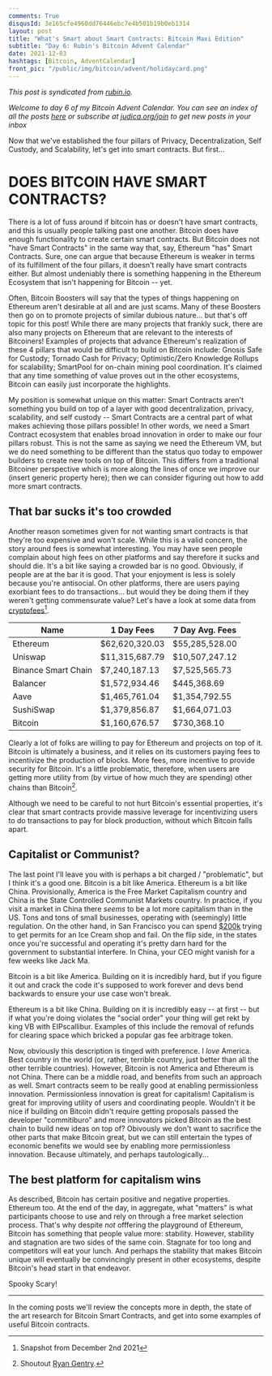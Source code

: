 ```yaml
---
comments: True
disqusId: 3e165cfe4960dd76446ebc7e4b501b19b0eb1314 
layout: post
title: "What's Smart about Smart Contracts: Bitcoin Maxi Edition"
subtitle: "Day 6: Rubin's Bitcoin Advent Calendar"
date: 2021-12-03
hashtags: [Bitcoin, AdventCalendar]
front_pic: "/public/img/bitcoin/advent/holidaycard.png"
---
```


_This post is syndicated from [rubin.io](https://rubin.io/advent21)._

_Welcome to day 6 of my Bitcoin Advent Calendar. You can see an index of all
the posts [here](/advent21) or subscribe at
[judica.org/join](https://judica.org/join) to get new posts in your inbox_

Now that we've established the four pillars of Privacy, Decentralization, Self
Custody, and Scalability, let's get into smart contracts. But first…

# DOES BITCOIN HAVE SMART CONTRACTS?

There is a lot of fuss around if bitcoin has or doesn't have smart contracts,
and this is usually people talking past one another. Bitcoin does have enough
functionality to create certain smart contracts. But Bitcoin does not "have
Smart Contracts" in the same way that, say, Ethereum "has" Smart Contracts.
Sure, one can argue that because Ethereum is weaker in terms of its fulfillment
of the four pillars, it doesn't really have smart contracts either. But almost
undeniably there is something happening in the Ethereum Ecosystem that isn't
happening for Bitcoin -- yet.

Often, Bitcoin Boosters will say that the types of things happening on Ethereum
aren't desirable at all and are just scams. Many of these Boosters then go on to
promote projects of similar dubious nature… but that's off topic for this post!
While there are many projects that frankly suck, there are also many projects on
Ethereum that are relevant to the interests of Bitcoiners! Examples of projects
that advance Ethereum's realization of these 4 pillars that would be difficult
to build on Bitcoin include: Gnosis Safe for Custody; Tornado Cash for Privacy;
Optimistic/Zero Knowledge Rollups for scalability; SmartPool for on-chain mining
pool coordination. It's claimed that any time something of value proves out in
the other ecosystems, Bitcoin can easily just incorporate the highlights.

My position is somewhat unique on this matter: Smart Contracts aren't something
you build on top of a layer with good decentralization, privacy, scalability,
and self custody -- Smart Contracts are a central part of what makes achieving
those pillars possible! In other words, we need a Smart Contract ecosystem that
enables broad innovation in order to make our four pillars robust. This is not
the same as saying we need the Ethereum VM, but we do need something to be
different than the status quo today to empower builders to create new tools on
top of Bitcoin. This differs from a traditional Bitcoiner perspective which is
more along the lines of once we improve our (insert generic property here); then
we can consider figuring out how to add more smart contracts.

## That bar sucks it's too crowded

Another reason sometimes given for not wanting smart contracts is that they're
too expensive and won't scale.  While this is a valid concern, the story around
fees is somewhat interesting. You may have seen people complain about high fees
on other platforms and say therefore it sucks and should die. It's a bit like saying
a crowded bar is no good. Obviously, if people are at the bar it is good. That
your enjoyment is less is solely because you're antisocial. On other platforms,
there are users paying exorbiant fees to do transactions... but would they be
doing them if they weren't getting commensurate value? Let's have a look at some
data from [cryptofees](https://cryptofees.info)[^date].

| Name | 1 Day Fees | 7 Day Avg. Fees |
| ---- | ---------- | ----------------|
| Ethereum | $62,620,320.03 | $55,285,528.00 |
| Uniswap | $11,315,687.79 | $10,507,247.12 | 
| Binance Smart Chain | $7,240,187.13 | $7,525,565.73 |
| Balancer | $1,572,934.46 | $445,368.69 |
| Aave | $1,465,761.04 | $1,354,792.55 |
| SushiSwap | $1,379,856.87 | $1,664,071.03 |
| Bitcoin | $1,160,676.57 | $730,368.10 |

Clearly a lot of folks are willing to pay for Ethereum and projects on top of
it. Bitcoin is ultimately a business, and it relies on its customers paying fees
to incentivize the production of blocks. More fees, more incentive to provide
security for Bitcoin. It's a little problematic, therefore, when users are
getting more utility from (by virtue of how much they are spending) other chains
than Bitcoin[^gent].

Although we need to be careful to not hurt Bitcoin's essential properties, it's
clear that smart contracts provide massive leverage for incentivizing users to
do transactions to pay for block production, without which Bitcoin falls apart.

## Capitalist or Communist?

The last point I'll leave you with is perhaps a bit charged / "problematic", but
I think it's a good one. Bitcoin is a bit like America. Ethereum is a bit like China.
Provisionally, America is the Free Market Capitalism country and China is the
State Controlled Communist Markets country. In practice, if you visit a market
in China there _seems_ to be a lot more capitalism than in the US. Tons and tons
of small businesses, operating with (seemingly) little regulation. On the other
hand, in San Francisco you can spend
[$200k](https://sf.eater.com/2021/4/22/22397615/matcha-n-more-ice-cream-store-200000-quits)
trying to get permits for an Ice Cream shop and fail. On the flip side, in the states once you're
successful and operating it's pretty darn hard for the government to substantial interfere.
In China, your CEO might vanish for a few weeks like Jack Ma.

Bitcoin is a bit like America. Building on it is incredibly hard, but if you
figure it out and crack the code it's supposed to work forever and devs bend
backwards to ensure your use case won't break.

Ethereum is a bit like China. Building on it is incredibly easy -- at first --
but if what you're doing violates the "social order" your thing will get rekt by
king VB with EIPscallibur. Examples of this include the removal of refunds for
clearing space which bricked a popular gas fee arbitrage token.

Now, obviously this description is tinged with preference. I *love* America.
Best country in the world (or, rather, terrible country, just better than all
the other terrible countries). However, Bitcoin is not America and Ethereum is
not China. There can be a middle road, and benefits from such an approach as
well. Smart contracts seem to be really good at enabling permissionless
innovation. Permissionless innovation is great for capitalism! Capitalism is
great for improving utility of users and coordinating people. Wouldn't it be
nice if building on Bitcoin didn't require getting proposals passed the
developer "commitiburo" and  more innovators picked Bitcoin as the best chain to
build new ideas on top of? Obivously we don't want to sacrifice the other parts
that make Bitcoin great, but we can still entertain the types of economic
benefits we would see by enabling more permissionless innovation. Because
ultimately, and perhaps tautologically...

## The best platform for capitalism wins

As described, Bitcoin has certain positive and negative properties. Ethereum
too. At the end of the day, in aggregate, what "matters" is what participants
choose to use and rely on through a free market selection process. That's why
despite _not_ offfering the playground of Ethereum, Bitcoin has something that
people value more: stability. However, stability and stagnation are two sides of
the same coin. Stagnate for too long and competitors will eat your lunch.  And
perhaps the stability that makes Bitcoin unique will eventually be convincingly
present in other ecosystems, despite Bitcoin's head start in that endeavor.

Spooky Scary!


<hr>


In the coming posts we'll review the concepts more in depth, the state of the
art research for Bitcoin Smart Contracts, and get into some examples of useful
Bitcoin contracts.

[^date]: Snapshot from December 2nd 2021
[^gent]: Shoutout [Ryan Gentry](https://pleb.fi/transcripts/2020/miami/ryang/).
